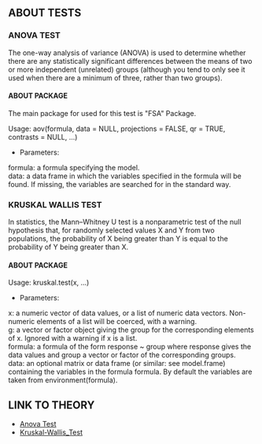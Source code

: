 ## ABOUT TESTS
### ANOVA TEST
The one-way analysis of variance (ANOVA) is used to determine whether there are any statistically significant differences between the means of two or more independent (unrelated) groups (although you tend to only see it used when there are a minimum of three, rather than two groups).


#### ABOUT PACKAGE

  The main package for used for this test is "FSA" Package. 
  
  Usage:
  aov(formula, data = NULL, projections = FALSE, qr = TRUE,
    contrasts = NULL, ...)
       
  * Parameters:
  
  formula: a formula specifying the model. <br/>
  data: a data frame in which the variables specified in the formula will be found. If missing, the variables are searched for in the standard way.



### KRUSKAL WALLIS TEST
In statistics, the Mann–Whitney U test is a nonparametric test of the null hypothesis that, for randomly selected values X and Y from two populations, the probability of X being greater than Y is equal to the probability of Y being greater than X.

#### ABOUT PACKAGE
 Usage:
 kruskal.test(x, ...)
           
 * Parameters:

x: a numeric vector of data values, or a list of numeric data vectors. Non-numeric elements of a list will be coerced, with a warning.<br/>
g: a vector or factor object giving the group for the corresponding elements of x. Ignored with a warning if x is a list.<br/>
formula: a formula of the form response ~ group where response gives the data values and group a vector or factor of the corresponding groups.<br/>
data: an optional matrix or data frame (or similar: see model.frame) containing the variables in the formula formula. By default the variables are taken from environment(formula).




## LINK TO THEORY
* [Anova Test](https://github.com/Rizvix0/Statistical-Methods-and-Machine-Learning-in-R/wiki/ANOVA)
* [Kruskal-Wallis_Test](https://github.com/Rizvix0/Statistical-Methods-and-Machine-Learning-in-R/wiki/Kruskal-Wallis-Test-(H-Test))

